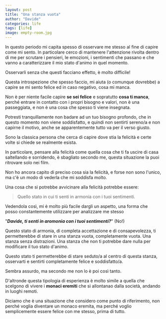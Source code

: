 ```yaml
---
layout: post
title: "Una stanza vuota"
author: "Davide"
categories: life
tags: [life]
image: empty-room.jpg
---
```


In questo periodo mi capita spesso di osservare me stesso al fine di capire come mi sento. In particolare cerco di mantenere l'attenzione rivolta dentro di me per scrutare i pensieri, le emozioni, i sentimenti che passano e che vanno a caratterizzare il mio stato d'animo in quel momento. 

Osservarli senza che questi facciano effetto, è molto difficile!

Questa introspezione che spesso faccio, mi aiuta (o comunque dovrebbe) a capire se mi sento felice ed in caso negativo, cosa mi manca. 

Non è per niente facile capire **se sei felice** e sopratutto **cosa ti manca**, perché entrare in contatto con i propri bisogno e valori, non è una passeggiata, e non è una cosa che spesso ti viene insegnata. 

Potresti tranquillamente non badare ad un tuo bisogno profondo, che in questo momento non viene soddisfatto, e quindi non sentirti sereno/a e non capirne il motivo, anche se apparentemente tutto va per il verso giusto. 

Sono la classica persona che cerca di capire dove stia la felicità e certe volte si chiede se realmente esista. 

In particolare, pensare alla felicità come quella cosa che ti fa uscire di casa saltellando e sorridendo, è sbagliato secondo me, questa situazione la puoi ritrovare solo nei film.

Non ho ancora capito di preciso cosa sia la felicità, e forse non sono l'unico, ma c'è un modo di vederla che mi soddisfa molto. 

Una cosa che si potrebbe avvicinare alla felicità potrebbe essere:

> Quello stato in cui ti senti in armonia con i tuoi sentimenti.

Vedendola così, mi è molto più facile dargli un aspetto, una forma che posso constantemente utilizzare per analizzare me stesso

"***Davide, ti senti in aromonia con i tuoi sentimenti?***" (No!)

Questo stato di armonia, di completa accettazione e di consapevolezza, ti permetterebbe di stare in una stanza vuota, completamente vuota. Una stanza senza distrazioni. Una stanza che non ti potrebbe dare nulla per modificare il tuo stato d'animo. 

Questo stato ti permetterebbe di stare seduto/a al centro di questa stanza, osservarti e sentirti completamente felice e soddisfatto/a. 

Sembra assurdo, ma secondo me non lo è poi così tanto. 

D'altronde questa tipologia di esperienza è molto simile a quella che scelgono di vivere i **monaci eremiti** che si allontanao dalla società, andando in luoghi remoti.

Diciamo che è una situazione che considero come punto di riferimento, non perché voglia diventare un monaco eremita, ma perché voglio semplicemente essere felice con me stesso, prima di tutto. 
